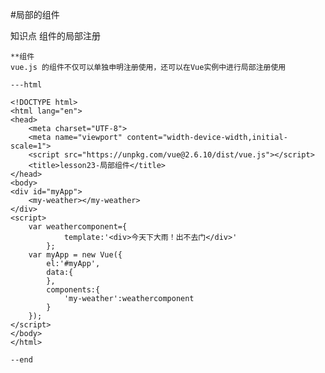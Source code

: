 #局部的组件

知识点
    组件的局部注册

    **组件
    vue.js 的组件不仅可以单独申明注册使用，还可以在Vue实例中进行局部注册使用

    ---html

    <!DOCTYPE html>
    <html lang="en">
    <head>
        <meta charset="UTF-8">
        <meta name="viewport" content="width-device-width,initial-scale=1">
        <script src="https://unpkg.com/vue@2.6.10/dist/vue.js"></script>
        <title>lesson23-局部组件</title>
    </head>
    <body>
    <div id="myApp">
        <my-weather></my-weather>
    </div>
    <script>
        var weathercomponent={
                template:'<div>今天下大雨！出不去门</div>'
            };
        var myApp = new Vue({
            el:'#myApp',
            data:{
            },
            components:{
                'my-weather':weathercomponent
            }
        });
    </script>
    </body>
    </html>

    --end
